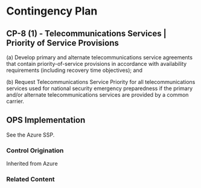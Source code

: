 # Contingency Plan
## CP-8 (1) - Telecommunications Services | Priority of Service Provisions

(a) Develop primary and alternate telecommunications service agreements that contain priority-of-service provisions in accordance with availability requirements (including recovery time objectives); and

(b) Request Telecommunications Service Priority for all telecommunications services used for national security emergency preparedness if the primary and/or alternate telecommunications services are provided by a common carrier.

## OPS Implementation

See the Azure SSP.

### Control Origination

Inherited from Azure

### Related Content
